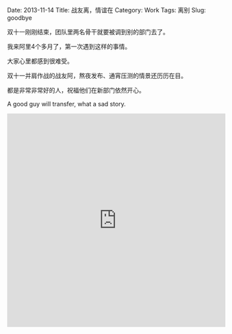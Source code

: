Date: 2013-11-14
Title: 战友离，情谊在
Category: Work
Tags: 离别
Slug: goodbye

双十一刚刚结束，团队里两名骨干就要被调到别的部门去了。

我来阿里4个多月了，第一次遇到这样的事情。

大家心里都感到很难受。

双十一并肩作战的战友阿，熬夜发布、通宵压测的情景还历历在目。

都是非常非常好的人，祝福他们在新部门依然开心。

A good guy will transfer, what a sad story.

<iframe height=498 width=510 src="http://static.youku.com/v/swf/qplayer.swf?VideoIDS=XMzg3Njk2ODYw=&embedid=-&showAd=0&isAutoPlay=true" frameborder=0 quality="best" allowfullscreen></iframe>